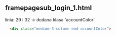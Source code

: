 ## framepagesub_login_1.html

linia: 29 i 32 -> dodana klasa 'accountColor'

```html
  <div class="medium-3 column end accountColor">
```

